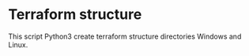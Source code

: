 # Terraform structure


This script Python3 create terraform structure directories Windows and Linux.